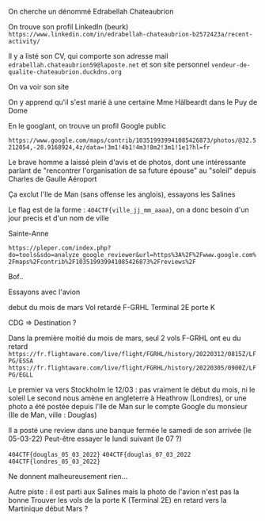 On cherche un dénommé Edrabellah Chateaubrion

On trouve son profil LinkedIn (beurk)
`https://www.linkedin.com/in/edrabellah-chateaubrion-b2572423a/recent-activity/`

Il y a listé son CV, qui comporte son adresse mail `edrabellah.chateaubrion59@laposte.net`
et son site personnel `vendeur-de-qualite-chateaubrion.duckdns.org`

On va voir son site

On y apprend qu'il s'est marié à une certaine Mme Hälbeardt dans le Puy de Dome

En le googlant, on trouve un profil Google public

`https://www.google.com/maps/contrib/103519939941085426873/photos/@32.5212054,-28.9168924,4z/data=!3m1!4b1!4m3!8m2!3m1!1e1?hl=fr`

Le brave homme a laissé plein d'avis et de photos, dont une intéressante parlant de "rencontrer l'organisation de sa future épouse" au "soleil" depuis Charles de Gaulle Aéroport

Ça exclut l'Ile de Man (sans offense les anglois), essayons les Salines

Le flag est de la forme : `404CTF{ville_jj_mm_aaaa}`, on a donc besoin d'un jour precis et d'un nom de ville

Sainte-Anne

`https://pleper.com/index.php?do=tools&sdo=analyze_google_reviewer&url=https%3A%2F%2Fwww.google.com%2Fmaps%2Fcontrib%2F103519939941085426873%2Freviews%2F`

Bof..

Essayons avec l'avion

debut du mois de mars
Vol retardé
F-GRHL
Terminal 2E porte K

CDG =>
Destination ?

Dans la première moitié du mois de mars, seul 2 vols F-GRHL ont eu du retard
`https://fr.flightaware.com/live/flight/FGRHL/history/20220312/0815Z/LFPG/ESSA`
`https://fr.flightaware.com/live/flight/FGRHL/history/20220305/0900Z/LFPG/EGLL`

Le premier va vers Stockholm le 12/03 : pas vraiment le début du mois, ni le soleil
Le second nous amène en angleterre à Heathrow (Londres), or une photo a été postée depuis l'Ile de Man sur le compte Google du monsieur (Ile de Man, ville : Douglas)

Il a posté une review dans une banque fermée le samedi de son arrivée (le 05-03-22)
Peut-être essayer le lundi suivant (le 07 ?)

`404CTF{douglas_05_03_2022}`
`404CTF{douglas_07_03_2022`
`404CTF{londres_05_03_2022}`

Ne donnent malheureusement rien...

Autre piste : il est parti aux Salines mais la photo de l'avion n'est pas la bonne
Trouver les vols de la porte K (Terminal 2E) en retard vers la Martinique début Mars ?

